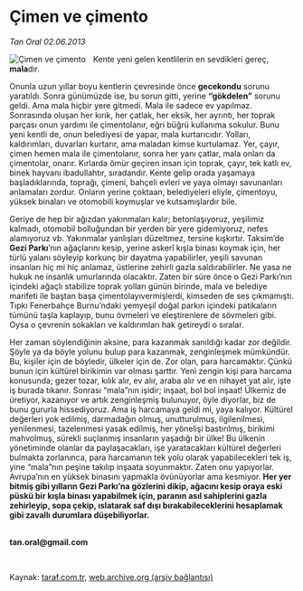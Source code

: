 # Çimen ve çimento

*Tan Oral 02.06.2013*

<div class="yazi"><img align="left" alt="Çimen ve çimento" border="0" src="http://www.taraf.com.tr/fotoraflar/makaleler/cimen-ve-cimento_3977_orijinal.jpg" style="border-right-width:10px; border-color:#FFFFFF"/><p>Kente yeni gelen kentlilerin en sevdikleri gereç, <b>mala</b>dır.</p>
<p>Onunla uzun yıllar boyu kentlerin çevresinde önce <b>gecekondu</b> sorunu yaratıldı. Sonra günümüzde ise, bu sorun gitti, yerine <b>“gökdelen”</b> sorunu geldi. Ama mala hiçbir yere gitmedi. Mala ile sadece ev yapılmaz. Sonrasında oluşan her kırık, her çatlak, her eksik, her ayrıntı, her toprak parçası onun yardımı ile çimentolanır, eğri büğrü kullanıma sokulur. Bunu yeni kentli de, onun belediyesi de yapar, mala kurtarıcıdır. Yolları, kaldırımları, duvarları kurtarır, ama maladan kimse kurtulamaz. Yer, çayır, çimen hemen mala ile çimentolanır, sonra her yanı çatlar, mala onları da çimentolar, onarır. Kırlarda ömür geçiren insan için toprak, çayır, tek katlı ev, binek hayvanı ibadullahtır, sıradandır. Kente gelip orada yaşamaya başladıklarında, toprağı, çimeni, bahçeli evleri ve yaya olmayı savunanları anlamaları zordur. Onların yerine çoktaan, belediyeleri eliyle, çimentoyu, yüksek binaları ve otomobili koymuşlar ve kutsamışlardır bile. </p>
<p>Geriye de hep bir ağızdan yakınmaları kalır; betonlaşıyoruz, yeşilimiz kalmadı, otomobil bolluğundan bir yerden bir yere gidemiyoruz, nefes alamıyoruz vb. Yakınmalar yanlışları düzeltmez, tersine kışkırtır. Taksim’de <b>Gezi Parkı</b>’nın ağaçlarını kesip, yerine askerî kışla binası koymak için, her türlü yalanı söyleyip korkunç bir dayatma yapabilirler, yeşili savunan insanları hiç mi hiç anlamaz, üstlerine zehirli gazla saldırabilirler. Ne yasa ne hukuk ne insanlık umurlarında olacaktır. Zaten bir süre önce o Gezi Parkı’nın içindeki ağaçlı stabilize toprak yolları günün birinde, mala ve belediye marifeti ile baştan başa çimentolayıvermişlerdi, kimseden de ses çıkmamıştı. Tıpkı Fenerbahçe Burnu’ndaki yemyeşil doğal parkın içindeki patikaların tümünü taşla kaplayıp, bunu övmeleri ve eleştirenlere de sövmeleri gibi. Oysa o çevrenin sokakları ve kaldırımları hak getireydi o sıralar. </p>
<p>Her zaman söylendiğinin aksine, para kazanmak sanıldığı kadar zor değildir. Şöyle ya da böyle yolunu bulup para kazanmak, zenginleşmek mümkündür. Bu, kişiler için de böyledir, ülkeler için de. Zor olan, para harcamaktır. Çünkü bunun için kültürel birikimin var olması şarttır. Yeni zengin kişi para harcama konusunda; gezer tozar, kılık alır, ev alır, araba alır ve en nihayet yat alır, işte iş burada tıkanır. Sonrası “mala”nın işidir; inşaat, bol bol inşaat! Ülkemiz de üretiyor, kazanıyor ve artık zenginleşmiş bulunuyor, öyle diyorlar, biz de bunu gururla hissediyoruz. Ama iş harcamaya geldi mi, yaya kalıyor. Kültürel değerleri yok edilmiş, darmadağın olmuş, unutturulmuş, ilgilenilmesi, yenilenmesi, tazelenmesi yasak edilmiş, her yönelişi bastırılmış, birikimi mahvolmuş, sürekli suçlanmış insanların yaşadığı bir ülke! Bu ülkenin yönetiminde olanlar da paylaşacakları, işe yaratacakları kültürel değerleri bulmakta zorlanınca, para harcamanın tek yolu olarak yapabilecekleri tek iş, yine “mala”nın peşine takılıp inşaata soyunmaktır. Zaten onu yapıyorlar. Avrupa’nın en yüksek binasını yapmakla övünüyorlar ama kesmiyor. <b>Her yer bitmiş gibi yılların Gezi Parkı’na gözlerini dikip, ağacını kesip oraya eski püskü bir kışla binası yapabilmek için, paranın asıl sahiplerini gazla zehirleyip, sopa çekip, ıslatarak saf dışı bırakabileceklerini hesaplamak gibi zavallı durumlara düşebiliyorlar. </b></p><b>
<p><br/>tan.oral@gmail.com</p>
<p></p></b> 
</div>

Kaynak: [taraf.com.tr](http://www.taraf.com.tr:80/tan-oral/makale-cimen-ve-cimento.htm), [web.archive.org (arşiv bağlantısı)](http://web.archive.org/web/20130619133949/http://www.taraf.com.tr:80/tan-oral/makale-cimen-ve-cimento.htm)
